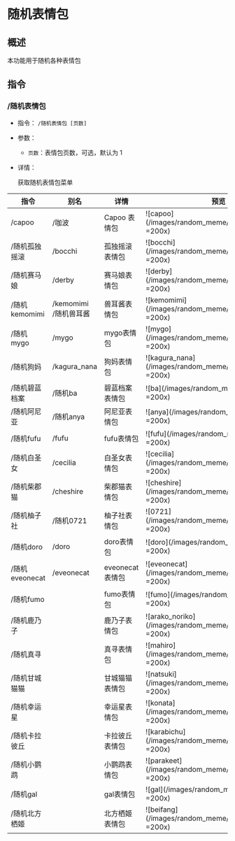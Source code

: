 # 随机表情包

## 概述

本功能用于随机各种表情包

## 指令

### /随机表情包

- 指令： `/随机表情包 [页数]`

- 参数：

  - `页数`：表情包页数，可选，默认为 1

- 详情：

  获取随机表情包菜单

|指令|别名|详情|预览|
|---|---|---|---|
|/capoo|/咖波|Capoo 表情包|![capoo](/images/random_meme/capoo.webp =200x)|
|/随机孤独摇滚|/bocchi|孤独摇滚表情包|![bocchi](/images/random_meme/bocchi.webp =200x)|
|/随机赛马娘|/derby|赛马娘表情包|![derby](/images/random_meme/derby.webp =200x)|
|/随机kemomimi|/kemomimi<br/>/随机兽耳酱|兽耳酱表情包|![kemomimi](/images/random_meme/kemomimi.webp =200x)|
|/随机mygo|/mygo|mygo表情包|![mygo](/images/random_meme/mygo.webp =200x)|
|/随机狗妈|/kagura_nana|狗妈表情包|![kagura_nana](/images/random_meme/kagura_nana.webp =200x)|
|/随机碧蓝档案|/随机ba|碧蓝档案表情包|![ba](/images/random_meme/ba.webp =200x)|
|/随机阿尼亚|/随机anya|阿尼亚表情包|![anya](/images/random_meme/anya.webp =200x)|
|/随机fufu|/fufu|fufu表情包|![fufu](/images/random_meme/fufu.webp =200x)|
|/随机白圣女|/cecilia|白圣女表情包|![cecilia](/images/random_meme/cecilia.webp =200x)|
|/随机柴郡猫|/cheshire|柴郡猫表情包|![cheshire](/images/random_meme/cheshire.webp =200x)|
|/随机柚子社|/随机0721|柚子社表情包|![0721](/images/random_meme/0721.webp =200x)|
|/随机doro|/doro|doro表情包|![doro](/images/random_meme/doro.webp =200x)|
|/随机eveonecat|/eveonecat|eveonecat表情包|![eveonecat](/images/random_meme/eveonecat.webp =200x)|
|/随机fumo||fumo表情包|![fumo](/images/random_meme/fumo.webp =200x)|
|/随机鹿乃子||鹿乃子表情包|![arako_noriko](/images/random_meme/arako_noriko.webp =200x)|
|/随机真寻||真寻表情包|![mahiro](/images/random_meme/mahiro.webp =200x)|
|/随机甘城猫猫||甘城猫猫表情包|![natsuki](/images/random_meme/natsuki.webp =200x)|
|/随机幸运星||幸运星表情包|![konata](/images/random_meme/konata.webp =200x)|
|/随机卡拉彼丘||卡拉彼丘表情包|![karabichu](/images/random_meme/karabichu.webp =200x)|
|/随机小鹦鹉||小鹦鹉表情包|![parakeet](/images/random_meme/parakeet.webp =200x)|
|/随机gal||gal表情包|![gal](/images/random_meme/gal.webp =200x)|
|/随机北方栖姬||北方栖姬表情包|![beifang](/images/random_meme/beifang.webp =200x)|